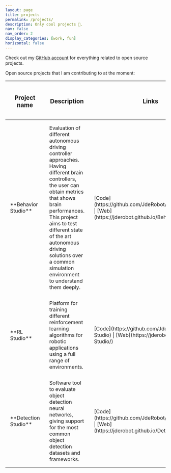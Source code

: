 ```yaml
---
layout: page
title: projects
permalink: /projects/
description: Only cool projects 🤖.
nav: false
nav_order: 2
display_categories: [work, fun]
horizontal: false
---
```


Check out my [GitHub account](https://github.com/sergiopaniego) for everything related to open source projects.

Open source projects that I am contributing to at the moment:

<style>
table{
    border-collapse: collapse;
    border-spacing: 0;
}

th{
    border-bottom:1px solid #000000;
    padding: 15px;
}

td{
    padding: 15px;
}
</style>

<table>
    <colgroup>
        <col width="25%" />
        <col width="60%" />
        <col width="15%" />
    </colgroup>
    <thead>
        <tr class="header">
            <th><h3>Project name</h3></th>
            <th><h3>Description</h3></th>
            <th><h3>Links</h3></th>
        </tr>
    </thead>
    <tbody>
        <tr>
            <td markdown="span">**Behavior Studio**</td>
            <td markdown="span">Evaluation of different autonomous driving controller approaches. Having different brain controllers, the user can 
            obtain metrics that shows brain performances. This project aims to test different state of the art autonomous driving solutions over a common
            simulation environment to understand them deeply.</td>
            <td markdown="span">[Code](https://github.com/JdeRobot/BehaviorStudio) | [Web](https://jderobot.github.io/BehaviorStudio/)</td>
        </tr>
        <tr>
            <td markdown="span">**RL Studio**</td>
            <td markdown="span">Platform for training different reinforcement learning algorithms for robotic applications using a full range of environments.</td>
            <td markdown="span">[Code](https://github.com/JdeRobot/RL-Studio) | [Web](https://jderobot.github.io/RL-Studio/)</td>
        </tr>
        <tr>
            <td markdown="span">**Detection Studio**</td>
            <td markdown="span">Software tool to evaluate object detection neural networks, giving support for the most common object detection datasets and frameworks.</td>
            <td markdown="span">[Code](https://github.com/JdeRobot/DetectionStudio) | [Web](https://jderobot.github.io/DetectionStudio/)</td>
        </tr>
    </tbody>
</table>